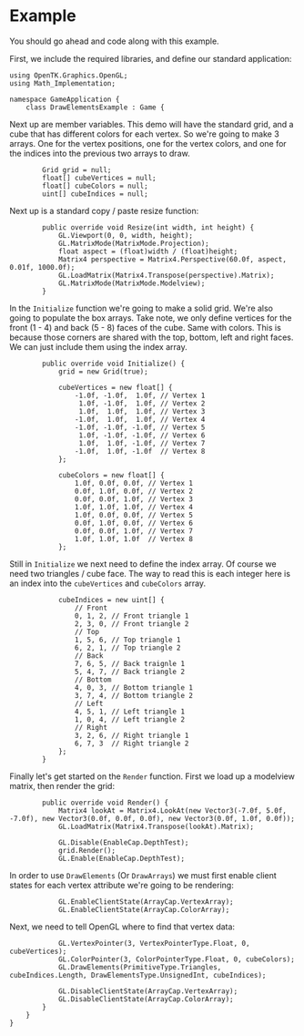 # Example

You should go ahead and code along with this example.

First, we include the required libraries, and define our standard application:

```
using OpenTK.Graphics.OpenGL;
using Math_Implementation;

namespace GameApplication {
    class DrawElementsExample : Game {
```

Next up are member variables. This demo will have the standard grid, and a cube that has different colors for each vertex. So we're going to make 3 arrays. One for the vertex positions, one for the vertex colors, and one for the indices into the previous two arrays to draw.

```
        Grid grid = null;
        float[] cubeVertices = null;
        float[] cubeColors = null;
        uint[] cubeIndices = null;
```

Next up is a standard copy / paste resize function:

```
        public override void Resize(int width, int height) {
            GL.Viewport(0, 0, width, height);
            GL.MatrixMode(MatrixMode.Projection);
            float aspect = (float)width / (float)height;
            Matrix4 perspective = Matrix4.Perspective(60.0f, aspect, 0.01f, 1000.0f);
            GL.LoadMatrix(Matrix4.Transpose(perspective).Matrix);
            GL.MatrixMode(MatrixMode.Modelview);
        }
```

In the ```Initialize``` function we're going to make a solid grid. We're also going to populate the box arrays. Take note, we only define vertices for the front (1 - 4) and back (5 - 8) faces of the cube. Same with colors. This is because those corners are shared with the top, bottom, left and right faces. We can just include them using the index array.

```
        public override void Initialize() {
            grid = new Grid(true);

            cubeVertices = new float[] {
                -1.0f, -1.0f,  1.0f, // Vertex 1
                 1.0f, -1.0f,  1.0f, // Vertex 2
                 1.0f,  1.0f,  1.0f, // Vertex 3
                -1.0f,  1.0f,  1.0f, // Vertex 4
                -1.0f, -1.0f, -1.0f, // Vertex 5
                 1.0f, -1.0f, -1.0f, // Vertex 6
                 1.0f,  1.0f, -1.0f, // Vertex 7
                -1.0f,  1.0f, -1.0f  // Vertex 8
            };

            cubeColors = new float[] {
                1.0f, 0.0f, 0.0f, // Vertex 1
                0.0f, 1.0f, 0.0f, // Vertex 2
                0.0f, 0.0f, 1.0f, // Vertex 3
                1.0f, 1.0f, 1.0f, // Vertex 4
                1.0f, 0.0f, 0.0f, // Vertex 5
                0.0f, 1.0f, 0.0f, // Vertex 6
                0.0f, 0.0f, 1.0f, // Vertex 7
                1.0f, 1.0f, 1.0f  // Vertex 8
            };
```

Still in ```Initialize``` we next need to define the index array. Of course we need two triangles / cube face. The way to read this is each integer here is an index into the ```cubeVertices``` and ```cubeColors``` array.

```
            cubeIndices = new uint[] {
                // Front
		        0, 1, 2, // Front triangle 1
                2, 3, 0, // Front triangle 2
		        // Top
		        1, 5, 6, // Top triangle 1
                6, 2, 1, // Top triangle 2
		        // Back
		        7, 6, 5, // Back traignle 1
                5, 4, 7, // Back triangle 2
		        // Bottom
		        4, 0, 3, // Bottom triangle 1
                3, 7, 4, // Bottom triangle 2
		        // Left
		        4, 5, 1, // Left triangle 1
                1, 0, 4, // Left triangle 2
		        // Right
		        3, 2, 6, // Right triangle 1
                6, 7, 3  // Right triangle 2
            };
        }
```

Finally let's get started on the ```Render``` function. First we load up a modelview matrix, then render the grid:

```
        public override void Render() {
            Matrix4 lookAt = Matrix4.LookAt(new Vector3(-7.0f, 5.0f, -7.0f), new Vector3(0.0f, 0.0f, 0.0f), new Vector3(0.0f, 1.0f, 0.0f));
            GL.LoadMatrix(Matrix4.Transpose(lookAt).Matrix);

            GL.Disable(EnableCap.DepthTest);
            grid.Render();
            GL.Enable(EnableCap.DepthTest);

```

In order to use ```DrawElements``` (Or ```DrawArrays```) we must first enable client states for each vertex attribute we're going to be rendering:

```
            GL.EnableClientState(ArrayCap.VertexArray);
            GL.EnableClientState(ArrayCap.ColorArray);
```

Next, we need to tell OpenGL where to find that vertex data:

```
            GL.VertexPointer(3, VertexPointerType.Float, 0, cubeVertices);
            GL.ColorPointer(3, ColorPointerType.Float, 0, cubeColors);
            GL.DrawElements(PrimitiveType.Triangles, cubeIndices.Length, DrawElementsType.UnsignedInt, cubeIndices);

            GL.DisableClientState(ArrayCap.VertexArray);
            GL.DisableClientState(ArrayCap.ColorArray);
        }
    }
}
```